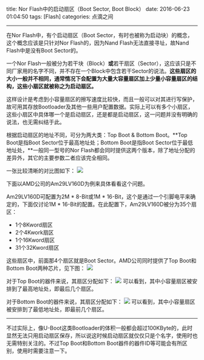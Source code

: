 title: Nor Flash中的启动扇区（Boot Sector, Boot Block）
date: 2016-06-23 01:04:50
tags: [Flash]
categories: 点滴之间

---

在Nor Flash中，有个启动扇区（Boot Sector，有时也被称为启动块）的概念，这个概念应该是只针对Nor Flash的，因为Nand Flash无法直接寻址，故Nand Flash中是没有Boot Sector的。

一个Nor Flash一般被分为若干块（Block）**或**若干扇区（Sector），这应该只是不同厂家用的名字不同，并不存在一个Block中包含若干Sector的说法。**这些扇区的大小一般并不相同，通常情况下会配置为大量大容量扇区加上少量小容量扇区的结构，这些小扇区就被称之为启动扇区。**

<!--more-->

这样设计是考虑到小容量扇区的擦写速度比较快，而且一般可以对其进行写保护，故可用其存放Bootloader及其他一些用户配置数据。实际上可以有多个小扇区，这些小扇区中具体哪一个是启动扇区，还是都是启动扇区，这一问题并没有明确的说法，也无需纠结于此。

根据启动扇区的地址不同，可分为两大类：Top Boot & Bottom Boot。**Top Boot是指Boot Sector位于最高地址处；Bottom Boot是指Boot Sector位于最低地址处，**一般同一型号的Nor Flash都会同时提供这两个版本，除了地址分配的差异外，其它的主要参数二者应该完全相同。

一张比较清晰的对比图如下：
![](https://pic.gaomf.store/ZnJvbT1jc2RuJnVybD13WndwbUwyQUROMElUTTFFek53Z0RNdklUWnNsbVp3VjNMbjlHYmk5Q2RsNW1MNGxtYjFGbWJwaDJZdWNXYnBkMmJzSjJMdm9EYzBSSGE.jpg)

下面以AMD公司的Am29LV160D为例来具体看看这个问题。

Am29LV160D可配置为2M * 8-Bit或1M * 16-Bit，这个是通过一个引脚电平来确定的，下面仅讨论1M * 16-Bit的配置。在此配置下，Am29LV160D被分为35个扇区：

- 1个8Kword扇区
- 2个4Kwork扇区
- 1个16Kword扇区
- 31个32Kword扇区

这些扇区中，前面那4个扇区就是Boot Sector。AMD公司同时提供了Top Boot和Bottom Boot两种芯片，见下图：
![](https://pic.gaomf.store/20160623005443.png)

对于Top Boot的器件来说，其扇区分配如下：
![](https://pic.gaomf.store/20160623005627.png)
可以看到，其中小容量扇区被安排到了最高地址处，即最后几个扇区。

对于Bottom Boot的器件来说，其扇区分配如下：
![](https://pic.gaomf.store/20160623005756.png)
可以看到，其中小容量扇区被安排到了最低地址处，即最前几个扇区。

----------

不过实际上，像U-Boot这类Bootloader的体积一般都会超过100KByte的，此时显然无法只用启动扇区保存，所以说这时候启动扇区就仅仅只是个名字，使用时也无需特别关注的。不过Top Boot和Bottom Boot器件的器件ID等可能会有所区别，使用时需要注意一下。

